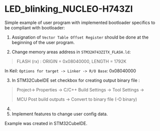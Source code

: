 # LED_blinking_NUCLEO-H743ZI

Simple example of user program with implemented bootloader specifics to be compliant with bootloader:

1. Assignation of `Vector Table Offset Register` should be done at the beginning of the user program.
   
   

2. Change memory areas address in `STM32H743ZITX_FLASH.ld`:

> FLASH (rx) : ORIGIN = 0x08040000, LENGTH = 1792K

In Keil: `Options for target -> Linker -> R/O Base`: 0x08040000



3. In STM32CubeIDE set checkbox for creating output binary file :

> Project-> Properties -> C/C++ Build Settings -> Tool Settings ->
> 
> MCU Post build outputs -> Convert to binary file (-O binary)

4. 
5. Implement features to change user config data.





Example was created in STM32CubeIDE.

